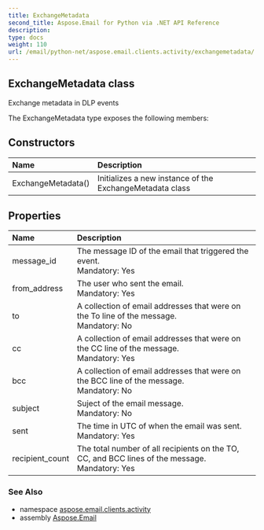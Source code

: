 ```yaml
---
title: ExchangeMetadata
second_title: Aspose.Email for Python via .NET API Reference
description: 
type: docs
weight: 110
url: /email/python-net/aspose.email.clients.activity/exchangemetadata/
---
```


## ExchangeMetadata class

Exchange metadata in DLP events

The ExchangeMetadata type exposes the following members:
## Constructors
| Name | Description |
| :- | :- |
|ExchangeMetadata()|Initializes a new instance of the ExchangeMetadata class|
## Properties
| Name | Description |
| :- | :- |
|message_id|The message ID of the email that triggered the event.<br/>            Mandatory: Yes|
|from_address|The user who sent the email.<br/>            Mandatory: Yes|
|to|A collection of email addresses that were on the To line of the message.<br/>            Mandatory: No|
|cc|A collection of email addresses that were on the CC line of the message.<br/>            Mandatory: Yes|
|bcc|A collection of email addresses that were on the BCC line of the message.<br/>            Mandatory: No|
|subject|Suject of the email message.<br/>            Mandatory: No|
|sent|The time in UTC of when the email was sent.<br/>            Mandatory: Yes|
|recipient_count|The total number of all recipients on the TO, CC, and BCC lines of the message.<br/>            Mandatory: Yes|

### See Also

* namespace [aspose.email.clients.activity](/email/python-net/aspose.email.clients.activity/)
* assembly [Aspose.Email](/slides/python-net/)

